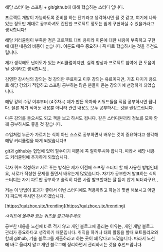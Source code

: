 해당 스터디는 스프링 + git/github에 대해 학습하는 스터디 입니다.

프로젝트 개발이 가능하도록 준비를 하는 단계라고 생각하시면 될 것 같고, 여기에 나와있는 정도만 제대로 공부하셔도 간단한 프로젝트 정도는 쉽게 구현하실 수 있을거라고 생각합니다!

해당 커리큘럼이 부족한 점은 프로젝트 대비 용이라 이론에 대한 내용이 부족하고 구현에 대한 내용의 비중이 높습니다. 이론도 매우 중요하니 꼭 따로 학습하시는 것을 추천드립니다.

제가 생각해도 난이도가 있는 커리큘럼이지만, 실력 향상과 프로젝트 참여에 큰 도움이 될 것이라고 생각합니닷..

김영한 강사님의 강의는 첫 강의만 무료이고 이후 강의는 유료이지만, 기초 다지기 용으로 해당 강의가 적합하고 스프링 공부하는 많은 분들이 듣는 강의기에 선정하게 되었습니다.

해당 강의 수강 이후부터 (4주차~) 제가 만든 목차와 키워드들을 직접 공부하시면 됩니다. 물론 제가 적어둔 내용뿐 아니라 관련 내용도 모두 공부하시는 것을 권장드립니다.

다른 강의를 들으셔도 되고 책을 보고 하셔도 됩니다. 같은 스터디원끼리 정보를 모아 함께 공부하셔도 좋을 것 같습니다.

수업처럼 누군가 가르치는 식이 아닌 스스로 공부하면서 배우는 것이 중요하다고 생각해 해당 커리큘럼을 짜게 되었습니다!!

git과 github는 협업에 있어 필수이기 때문에 꼭 알아두셔야 합니다. 따라서 해당 내용도 커리큘럼에 추가하게 되었습니다.

각자 퀴즈 작성하고 서로 푸는 방식은 제가 이전에 스프링 스터디 할 때 사용한 방법인데요, 서로가 작성한 문제를 풀면서 배우는게 많았습니다. 자기가 공부한거 발표하는 식의 스터디는 자기 파트만 공부하고 솔직히 다른 사람 발표할때는 잘 듣지 않게 되더라구요,,

저는 이 방법이 효과가 좋아서 이번 스터디에도 적용하려고 하는데 몇번 해보시고 어떤지 피드백 주시면 감사하겠습니다.

[https://quizbox.site/trending](https://quizbox.site/trending)

*사이트에 올라와 있는 퀴즈들 참고해주세요.*

공부한 내용을 노션에 바로 적지 않고 개인 블로그에 올리는 이유는, 개인 개발 블로그 관리가 중요하다고 생각하기 때문입니다. 취직을 하거나 대외 활동을 할때 포트폴리오와 함께 github, 기술 블로그를 제출하라고 하는 곳이 꽤 많다고 느꼈습니다. 따라서 노션에 바로 올리지 말고 개인 블로그에 정리하면서 관리하시는 것을 추천드립니다.